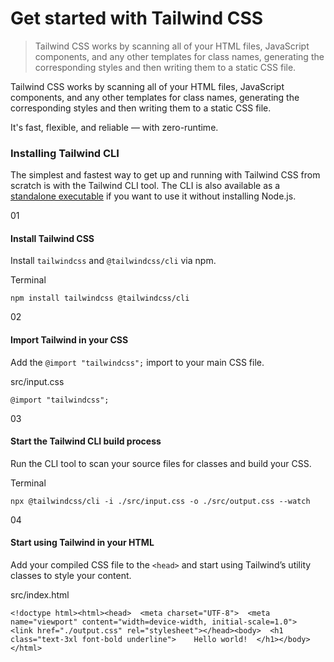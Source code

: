 # Get started with Tailwind CSS

> Tailwind CSS works by scanning all of your HTML files, JavaScript components, and any other templates for class names, generating the corresponding styles and then writing them to a static CSS file.



Tailwind CSS works by scanning all of your HTML files, JavaScript components, and any other templates for class names, generating the corresponding styles and then writing them to a static CSS file.

It's fast, flexible, and reliable — with zero-runtime.

### Installing Tailwind CLI

The simplest and fastest way to get up and running with Tailwind CSS from scratch is with the Tailwind CLI tool. The CLI is also available as a [standalone executable](/blog/standalone-cli) if you want to use it without installing Node.js.

01

#### Install Tailwind CSS

Install `tailwindcss` and `@tailwindcss/cli` via npm.

Terminal

    npm install tailwindcss @tailwindcss/cli

02

#### Import Tailwind in your CSS

Add the `@import "tailwindcss";` import to your main CSS file.

src/input.css

    @import "tailwindcss";

03

#### Start the Tailwind CLI build process

Run the CLI tool to scan your source files for classes and build your CSS.

Terminal

    npx @tailwindcss/cli -i ./src/input.css -o ./src/output.css --watch

04

#### Start using Tailwind in your HTML

Add your compiled CSS file to the `<head>` and start using Tailwind’s utility classes to style your content.

src/index.html

    <!doctype html><html><head>  <meta charset="UTF-8">  <meta name="viewport" content="width=device-width, initial-scale=1.0">  <link href="./output.css" rel="stylesheet"></head><body>  <h1 class="text-3xl font-bold underline">    Hello world!  </h1></body></html>
